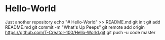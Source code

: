 # Hello-World
Just another repository 
echo "# Hello-World" >> README.md
git init
git add README.md
git commit -m "What's Up Peeps"
git remote add origin https://github.com/T-Creator-100/Hello-World.git
git push -u code master

